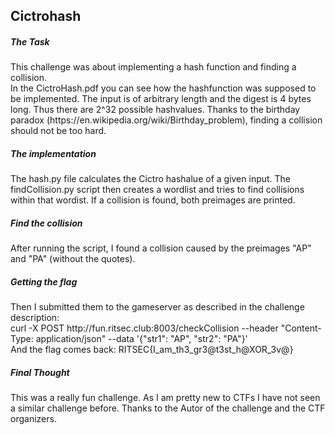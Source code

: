 <h2>Cictrohash</h2>

<p><h5> The Task </h5> This challenge was about implementing a hash function and finding a collision. <br>
In the CictroHash.pdf you can see how the hashfunction was supposed to be implemented.
The input is of arbitrary length and the digest is 4 bytes long. 
Thus there are 2^32 possible hashvalues. Thanks to the birthday paradox (https://en.wikipedia.org/wiki/Birthday_problem), finding a collision should not be too hard. <br>
<h5> The implementation </h5>
The hash.py file calculates the Cictro hashalue of a given input.
The findCollision.py script then creates a wordlist and tries to find collisions within that wordist.
If a collision is found, both preimages are printed. <br>

<h5>Find the collision</h5>
After running the script, I found a collision caused by the preimages "AP" and "PA" (without the quotes).
<h5>Getting the flag</h5>
Then I submitted them to the gameserver as described in the challenge description: <br>
curl -X POST http://fun.ritsec.club:8003/checkCollision --header "Content-Type: application/json" --data '{"str1": "AP", "str2": "PA"}'
 <br>
And the flag comes back: RITSEC{I_am_th3_gr3@t3st_h@XOR_3v@}

<h5>Final Thought</h5>
This was a really fun challenge. As I am pretty new to CTFs I have not seen a similar challenge before. 
Thanks to the Autor of the challenge and the CTF organizers.
